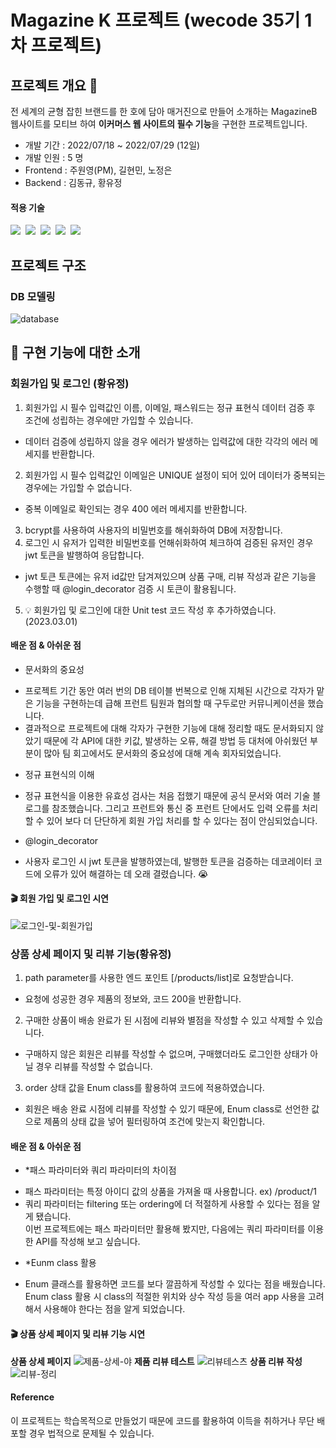 # Magazine K 프로젝트 (wecode 35기 1차 프로젝트)
## 프로젝트 개요 :speech_balloon:

전 세계의 균형 잡힌 브랜드를 한 호에 담아 매거진으로 만들어 소개하는 MagazineB 웹사이트를 모티브 하여 **이커머스 웹 사이트의 필수 기능**을 구현한 프로젝트입니다.

- 개발 기간 : 2022/07/18 ~ 2022/07/29 (12일)
- 개발 인원 : 5 명
- Frontend : 주원영(PM), 길현민, 노정은
- Backend  : 김동규, 황유정

#### 적용 기술
<img src="https://img.shields.io/badge/Python-3776AB?style=for-the-badge&logo=Python&logoColor=white"/>&nbsp;
<img src="https://img.shields.io/badge/Django-092E20?style=for-the-badge&logo=Django&logoColor=white"/>&nbsp;
<img src="https://img.shields.io/badge/MySQL-4479A1?style=for-the-badge&logo=MySQL&logoColor=white"/>&nbsp;
<img src="https://img.shields.io/badge/Postman-FF6C37?style=for-the-badge&logo=Postman&logoColor=white"/>&nbsp;
<img src="https://img.shields.io/badge/aws-232F3E?style=for-the-badge&logo=Amazon AWS&logoColor=white">&nbsp;

## 프로젝트 구조
### DB 모델링
![database](Screenshot%20from%202022-07-30%2013-31-31.png)

## 📄 구현 기능에 대한 소개

### 회원가입 및 로그인 (황유정)

1. 회원가입 시 필수 입력값인 이름, 이메일, 패스워드는 정규 표현식 데이터 검증 후 조건에 성립하는 경우에만 가입할 수 있습니다. 
  - 데이터 검증에 성립하지 않을 경우 에러가 발생하는 입력값에 대한 각각의 에러 메세지를 반환합니다.
2. 회원가입 시 필수 입력값인 이메일은 UNIQUE 설정이 되어 있어 데이터가 중복되는 경우에는 가입할 수 없습니다.
  - 중복 이메일로 확인되는 경우 400 에러 메세지를 반환합니다.
3. bcrypt를 사용하여 사용자의 비밀번호를 해쉬화하여 DB에 저장합니다.
4. 로그인 시 유저가 입력한 비밀번호를 언해쉬화하여 체크하여 검증된 유저인 경우 jwt 토큰을 발행하여 응답합니다.
  - jwt 토큰 토큰에는 유저 id값만 담겨져있으며 상품 구매, 리뷰 작성과 같은 기능을 수행할 때 @login_decorator 검증 시 토큰이 활용됩니다.
5. 💡 회원가입 및 로그인에 대한 Unit test 코드 작성 후 추가하였습니다. (2023.03.01)


#### 배운 점 & 아쉬운 점
* 문서화의 중요성
- 프로젝트 기간 동안 여러 번의 DB 테이블 번복으로 인해 지체된 시간으로 각자가 맡은 기능을 구현하는데 급해 프런트 팀원과 협의할 때 구두로만 커뮤니케이션을 했습니다.
- 결과적으로 프로젝트에 대해 각자가 구현한 기능에 대해 정리할 때도 문서화되지 않았기 때문에 각 API에 대한 키값, 발생하는 오류, 해결 방법 등 대처에 아쉬웠던 부분이 많아 팀 회고에서도 문서화의 중요성에 대해 계속 회자되었습니다.

* 정규 표현식의 이해
- 정규 표현식을 이용한 유효성 검사는 처음 접했기 때문에 공식 문서와 여러 기술 블로그를 참조했습니다. 그리고 프런트와 통신 중 프런트 단에서도 입력 오류를 처리할 수 있어 보다 더 단단하게 회원 가입 처리를 할 수 있다는 점이 안심되었습니다.

* @login_decorator
- 사용자 로그인 시 jwt 토큰을 발행하였는데, 발행한 토큰을 검증하는 데코레이터 코드에 오류가 있어 해결하는 데 오래 결렸습니다. 😭 

#### 🎬 회원 가입 및 로그인 시연

![로그인-및-회원가입](https://user-images.githubusercontent.com/94777292/223303051-19f926f7-2433-4767-8ada-8b5340c64707.gif)



### 상품 상세 페이지 및 리뷰 기능(황유정)

1. path parameter를 사용한 엔드 포인트 [/products/list]로 요청받습니다.
- 요청에 성공한 경우 제품의 정보와, 코드 200을 반환합니다.
2. 구매한 상품이 배송 완료가 된 시점에 리뷰와 별점을 작성할 수 있고 삭제할 수 있습니다.
- 구매하지 않은 회원은 리뷰를 작성할 수 없으며, 구매했더라도 로그인한 상태가 아닐 경우 리뷰를 작성할 수 없습니다.
3. order 상태 값을 Enum class를 활용하여 코드에 적용하였습니다.
- 회원은 배송 완료 시점에 리뷰를 작성할 수 있기 때문에, Enum class로 선언한 값으로 제품의 상태 값을 넣어 필터링하여 조건에 맞는지 확인합니다.

#### 배운 점 & 아쉬운 점
* *패스 파라미터와 쿼리 파라미터의 차이점
 - 패스 파라미터는 특정 아이디 값의 상품을 가져올 때 사용합니다. ex) /product/1
- 쿼리 파라미터는 filtering 또는 ordering에 더 적절하게 사용할 수 있다는 점을 알게 됐습니다. </br>이번 프로젝트에는 패스 파라미터만 활용해 봤지만, 다음에는 쿼리 파라미터를 이용한 API를 작성해 보고 싶습니다.

* *Eunm class 활용
- Enum 클래스를 활용하면 코드를 보다 깔끔하게 작성할 수 있다는 점을 배웠습니다. Enum class 활용 시 class의 적절한 위치와 상수 작성 등을 여러 app 사용을 고려해서 사용해야 한다는 점을 알게 되었습니다.

#### 🎬 상품 상세 페이지 및 리뷰 기능 시연

**상품 상세 페이지**
![제품-상세-야](https://user-images.githubusercontent.com/94777292/223307229-c28d751f-614b-4adf-8abf-84dc869947ab.gif)
**제품 리뷰 테스트**
![리뷰테스츠](https://user-images.githubusercontent.com/94777292/223306639-1a3958b3-1d9c-4895-a102-71a28d571439.gif)
**상품 리뷰 작성**
![리뷰-정리](https://user-images.githubusercontent.com/94777292/223305983-4db87626-3941-40d4-9455-2a0d4e7ea7e9.gif)



#### Reference
이 프로젝트는 학습목적으로 만들었기 때문에 코드를 활용하여 이득을 취하거나 무단 배포할 경우 법적으로 문제될 수 있습니다.

